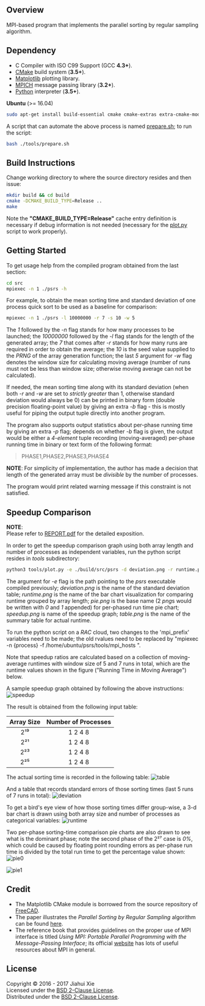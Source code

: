 ## Overview
MPI-based program that implements the parallel sorting by regular sampling
algorithm.

## Dependency
* C Compiler with ISO C99 Support (GCC **4.3+**).
* [CMake](https://cmake.org/) build system (**3.5+**).
* [Matplotlib](http://matplotlib.org/) plotting library.
* [MPICH](http://www.mpich.org/) message passing library (**3.2+**).
* [Python](https://www.python.org/) interpreter (**3.5+**).

**Ubuntu** (>= 16.04)  
```bash
sudo apt-get install build-essential cmake cmake-extras extra-cmake-modules libmpich-dev mpich python3-matplotlib
```
A script that can automate the above process is named
[prepare.sh](./tools/prepare.sh); to run the script:
```bash
bash ./tools/prepare.sh
```

## Build Instructions
Change working directory to where the source directory resides and then issue:
```bash
mkdir build && cd build
cmake -DCMAKE_BUILD_TYPE=Release ..
make
```
Note the **"CMAKE_BUILD_TYPE=Release"** cache entry definition is necessary
if debug information is not needed (necessary for the
[plot.py](./tools/plot.py) script to work properly).

## Getting Started
To get usage help from the compiled program obtained from the last section:
```bash
cd src
mpiexec -n 1 ./psrs -h
```
For example, to obtain the mean sorting time and standard deviation of one
process quick sort to be used as a baseline for comparison:
```bash
mpiexec -n 1 ./psrs -l 10000000 -r 7 -s 10 -w 5
```
The *1* followed by the *-n* flag stands for how many processes to be launched;
the *10000000* followed by the *-l* flag stands for the length of the generated
array; the *7* that comes after *-r* stands for how many runs are required in
order to obtain the average; the *10* is the seed value supplied to the
*PRNG* of the array generation function; the last *5* argument for *-w*
flag denotes the window size for calculating moving average (number of runs
must not be less than window size; otherwise moving average can not be
calculated).

If needed, the mean sorting time along with its standard deviation (when both
*-r* and *-w* are set to *strictly greater* than 1, otherwise standard
deviation would always be 0) can be printed in binary form (double precision
floating-point value) by giving an extra *-b* flag - this is mostly useful for
piping the output tuple directly into another program.

The program also supports output statistics about per-phase running time by
giving an extra *-p* flag; depends on whether *-b* flag is given, the output
would be either a *4-element* tuple recording (moving-averaged) per-phase
running time in binary or text form of the following format:

> PHASE1,PHASE2,PHASE3,PHASE4

**NOTE**:
For simplicity of implementation, the author has made a decision that length
of the generated array must be *divisible* by the number of processes.

The program would print related warning message if this constraint is not
satisfied.

## Speedup Comparison
**NOTE**:  
Please refer to [REPORT.pdf](./doc/REPORT.pdf) for the detailed exposition.

In order to get the speedup comparison graph using both array length and number
of processes as independent variables, run the python script resides in *tools*
subdirectory:
```bash
python3 tools/plot.py -e ./build/src/psrs -d deviation.png -r runtime.png -p pie.png -s speedup.png -t table.png

```
The argument for *-e* flag is the path pointing to the *psrs* executable
compiled previously; *deviation.png* is the name of the standard deviation
table; *runtime.png* is the name of the bar chart visualization for comparing
runtime grouped by array length; *pie.png* is the base name (2 *png*s would be
written with *0* and *1* appended) for per-phased run time pie chart;
*speedup.png* is name of the speedup graph; *table.png* is the name of the
summary table for actual runtime.

To run the python script on a *RAC* cloud, two changes to the 'mpi_prefix'
variables need to be made; the old rvalues need to be replaced by
"mpiexec -n {process} -f /home/ubuntu/psrs/tools/mpi_hosts ".

Note that speedup ratios are calculated based on a collection of moving-average
runtimes with window size of 5 and 7 runs in total, which are the runtime
values shown in the figure ("Running Time in Moving Average") below.

A sample speedup graph obtained by following the above instructions:
![speedup](./doc/speedup.png)

The result is obtained from the following input table:

| Array Size | Number of Processes |
|:----------:|:-------------------:|
| 2¹⁹        | 1 2 4 8             |
| 2²¹        | 1 2 4 8             |
| 2²³        | 1 2 4 8             |
| 2²⁵        | 1 2 4 8             |

The actual sorting time is recorded in the following table:
![table](./doc/table.png)

And a table that records standard errors of those sorting times (last 5 runs of
7 runs in total):
![deviation](./doc/deviation.png)

To get a bird's eye view of how those sorting times differ group-wise, a 3-d
bar chart is drawn using both array size and number of processes as categorical
variables:
![runtime](./doc/runtime.png)

Two per-phase sorting-time comparison pie charts are also drawn to see what is
the dominant phase; note the second phase of the 2²⁷ case is *0%*, which could
be caused by floating point rounding errors as per-phase run time is divided by
the total run time to get the percentage value shown:
![pie0](./doc/pie0.png)

![pie1](./doc/pie1.png)

## Credit
* The Matplotlib CMake module is borrowed from the source repository of
[FreeCAD](
https://github.com/FreeCAD/FreeCAD/blob/master/cMake/FindMatplotlib.cmake).
* The paper illustrates the *Parallel Sorting by Regular Sampling* algorithm
can be found [here](./doc/PSRS.pdf).
* The reference book that provides guidelines on the proper use of MPI
interface is titled
*Using MPI: Portable Parallel Programming with the Message-Passing Interface*;
its official [website](http://wgropp.cs.illinois.edu/usingmpiweb/) has lots of useful resources about MPI in general.

## License
Copyright © 2016 - 2017 Jiahui Xie  
Licensed under the [BSD 2-Clause License][BSD2].  
Distributed under the [BSD 2-Clause License][BSD2].  

[BSD2]: https://opensource.org/licenses/BSD-2-Clause
